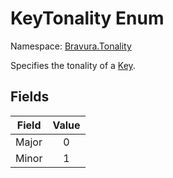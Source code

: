 # KeyTonality Enum

Namespace: [Bravura.Tonality](./Bravura.Tonality.md)

Specifies the tonality of a [Key](./Key.md).

## Fields
| Field | Value |
| --- | :---: |
| Major | 0 |
| Minor | 1 |
